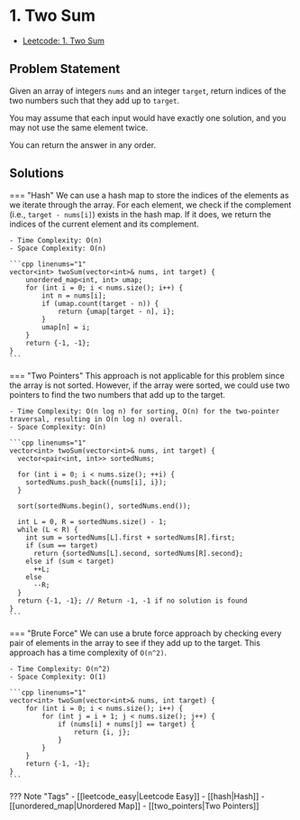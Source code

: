 # 1. Two Sum

- [Leetcode: 1. Two Sum](https://leetcode.com/problems/two-sum/)

## Problem Statement
Given an array of integers `nums` and an integer `target`, return indices of the two numbers such that they add up to `target`.

You may assume that each input would have exactly one solution, and you may not use the same element twice.

You can return the answer in any order.


## Solutions

=== "Hash"
    We can use a hash map to store the indices of the elements as we iterate through the array. For each element, we check if the complement (i.e., `target - nums[i]`) exists in the hash map. If it does, we return the indices of the current element and its complement.

    - Time Complexity: O(n)
    - Space Complexity: O(n)

    ```cpp linenums="1"
    vector<int> twoSum(vector<int>& nums, int target) {
        unordered_map<int, int> umap;
        for (int i = 0; i < nums.size(); i++) {
            int n = nums[i];
            if (umap.count(target - n)) {
                return {umap[target - n], i};
            }
            umap[n] = i;
        }
        return {-1, -1};
    }
    ```

=== "Two Pointers"
    This approach is not applicable for this problem since the array is not sorted. However, if the array were sorted, we could use two pointers to find the two numbers that add up to the target.

    - Time Complexity: O(n log n) for sorting, O(n) for the two-pointer traversal, resulting in O(n log n) overall.
    - Space Complexity: O(n)

    ```cpp linenums="1"
    vector<int> twoSum(vector<int>& nums, int target) {
      vector<pair<int, int>> sortedNums;

      for (int i = 0; i < nums.size(); ++i) {
        sortedNums.push_back({nums[i], i});
      }

      sort(sortedNums.begin(), sortedNums.end());

      int L = 0, R = sortedNums.size() - 1;
      while (L < R) {
        int sum = sortedNums[L].first + sortedNums[R].first;
        if (sum == target)
          return {sortedNums[L].second, sortedNums[R].second};
        else if (sum < target)
          ++L;
        else
          --R;
      }
      return {-1, -1}; // Return -1, -1 if no solution is found
    }
    ```

=== "Brute Force"
    We can use a brute force approach by checking every pair of elements in the array to see if they add up to the target. This approach has a time complexity of `O(n^2)`.

    - Time Complexity: O(n^2)
    - Space Complexity: O(1)

    ```cpp linenums="1"
    vector<int> twoSum(vector<int>& nums, int target) {
        for (int i = 0; i < nums.size(); i++) {
            for (int j = i + 1; j < nums.size(); j++) {
                if (nums[i] + nums[j] == target) {
                    return {i, j};
                }
            }
        }
        return {-1, -1};
    }
    ```


??? Note "Tags"
    - [[leetcode_easy|Leetcode Easy]]
    - [[hash|Hash]]
    - [[unordered_map|Unordered Map]]
    - [[two_pointers|Two Pointers]]
